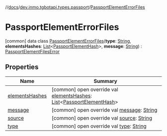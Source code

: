 //[docs](../../../index.md)/[dev.inmo.tgbotapi.types.passport](../index.md)/[PassportElementErrorFiles](index.md)



# PassportElementErrorFiles  
 [common] data class [PassportElementErrorFiles](index.md)(**type**: [String](https://kotlinlang.org/api/latest/jvm/stdlib/kotlin/-string/index.html), **elementsHashes**: [List](https://kotlinlang.org/api/latest/jvm/stdlib/kotlin.collections/-list/index.html)<[PassportElementHash](../../dev.inmo.tgbotapi.types.passport.encrypted.abstracts/index.md#%5Bdev.inmo.tgbotapi.types.passport.encrypted.abstracts%2FPassportElementHash%2F%2F%2FPointingToDeclaration%2F%5D%2FClasslikes%2F625018081)>, **message**: [String](https://kotlinlang.org/api/latest/jvm/stdlib/kotlin/-string/index.html)) : [PassportElementFilesError](../-passport-element-files-error/index.md)   


## Properties  
  
|  Name |  Summary | 
|---|---|
| <a name="dev.inmo.tgbotapi.types.passport/PassportElementErrorFiles/elementsHashes/#/PointingToDeclaration/"></a>[elementsHashes](elements-hashes.md)| <a name="dev.inmo.tgbotapi.types.passport/PassportElementErrorFiles/elementsHashes/#/PointingToDeclaration/"></a> [common] open override val [elementsHashes](elements-hashes.md): [List](https://kotlinlang.org/api/latest/jvm/stdlib/kotlin.collections/-list/index.html)<[PassportElementHash](../../dev.inmo.tgbotapi.types.passport.encrypted.abstracts/index.md#%5Bdev.inmo.tgbotapi.types.passport.encrypted.abstracts%2FPassportElementHash%2F%2F%2FPointingToDeclaration%2F%5D%2FClasslikes%2F625018081)>   <br>|
| <a name="dev.inmo.tgbotapi.types.passport/PassportElementErrorFiles/message/#/PointingToDeclaration/"></a>[message](message.md)| <a name="dev.inmo.tgbotapi.types.passport/PassportElementErrorFiles/message/#/PointingToDeclaration/"></a> [common] open override val [message](message.md): [String](https://kotlinlang.org/api/latest/jvm/stdlib/kotlin/-string/index.html)   <br>|
| <a name="dev.inmo.tgbotapi.types.passport/PassportElementErrorFiles/source/#/PointingToDeclaration/"></a>[source](source.md)| <a name="dev.inmo.tgbotapi.types.passport/PassportElementErrorFiles/source/#/PointingToDeclaration/"></a> [common] open override val [source](source.md): [String](https://kotlinlang.org/api/latest/jvm/stdlib/kotlin/-string/index.html)   <br>|
| <a name="dev.inmo.tgbotapi.types.passport/PassportElementErrorFiles/type/#/PointingToDeclaration/"></a>[type](type.md)| <a name="dev.inmo.tgbotapi.types.passport/PassportElementErrorFiles/type/#/PointingToDeclaration/"></a> [common] open override val [type](type.md): [String](https://kotlinlang.org/api/latest/jvm/stdlib/kotlin/-string/index.html)   <br>|

